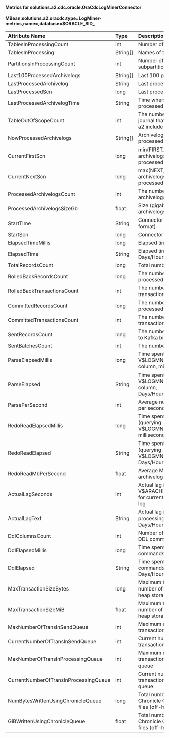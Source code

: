 #### Metrics for solutions.a2.cdc.oracle.OraCdcLogMinerConnector

**MBean:solutions.a2.oracdc:type=LogMiner-metrics,name=<Connector-Name>,database=$ORACLE_SID_<hostname>**

|Attribute Name                        |Type     |Description                                                                                       |
|:-------------------------------------|:--------|:-------------------------------------------------------------------------------------------------|
|TablesInProcessingCount               |int      |Number of tables in processing                                                                    |
|TablesInProcessing                    |String[] |Names of tables in processing                                                                     |
|PartitionsInProcessingCount           |int      |Number of partitions and subpartitions in processing                                              |
|Last100ProcessedArchivelogs           |String[] |Last 100 processed archivelogs                                                                    |
|LastProcessedArchivelog               |String   |Last processed archivelog                                                                         |
|LastProcessedScn                      |long     |Last processed SCN                                                                                |
|LastProcessedArchivelogTime           |String   |Time when the last archivelog was processed                                                       |
|TableOutOfScopeCount                  |int      |The number of tables from the journal that do not meet the a2.include criteria                    |
|NowProcessedArchivelogs               |String[] |Archivelogs currently being processed                                                             |
|CurrentFirstScn                       |long     |min(FIRST_CHANGE#) for archivelogs currently being processed                                      |
|CurrentNextScn                        |long     |max(NEXT_CHANGE#) for archivelogs currently being processed                                       |
|ProcessedArchivelogsCount             |int      |The number of processed archivelogs                                                               |
|ProcessedArchivelogsSizeGb            |float    |Size (gigabyte) of processed archivelogs                                                          |
|StartTime                             |String   |Connector start date and time (ISO format)                                                        |
|StartScn                              |long     |Connector start SCN                                                                               |
|ElapsedTimeMillis                     |long     |Elapsed time, milliseconds                                                                        |
|ElapsedTime                           |String   |Elapsed time, Days/Hours/Minutes/Seconds                                                          |
|TotalRecordsCount                     |long     |Total number of records processed                                                                 |
|RolledBackRecordsCount                |long     |The number of rolled back records processed                                                       |
|RolledBackTransactionsCount           |int      |The number of rolled back transactions processed                                                  |
|CommittedRecordsCount                 |long     |The number of committed records processed                                                         |
|CommittedTransactionsCount            |int      |The number of committed transactions processed                                                    |
|SentRecordsCount                      |long     |The number of records already sent to Kafka broker                                                |
|SentBatchesCount                      |int      |The number of Connector poll() call                                                               |
|ParseElapsedMillis                    |long     |Time spent for parsing V$LOGMNR_CONTENTS.SQL_REDO column, milliseconds                            |
|ParseElapsed                          |String   |Time spent for parsing V$LOGMNR_CONTENTS.SQL_REDO column, Days/Hours/Minutes/Seconds              |
|ParsePerSecond                        |int      |Average number of records parsed per second                                                       |
|RedoReadElapsedMillis                 |long     |Time spent for reading archivelogs (querying V$LOGMNR_CONTENTS), milliseconds                     |
|RedoReadElapsed                       |String   |Time spent for reading archivelogs (querying V$LOGMNR_CONTENTS), Days/Hours/Minutes/Seconds       |
|RedoReadMbPerSecond                   |float    |Average MB per second of archivelog reading                                                       |
|ActualLagSeconds                      |int      |Actual lag in seconds (SYSDATE-V$ARACHIVED_LOG.FIRST_TIME) for currently processing archived log  |
|ActualLagText                         |String   |Actual lag in for currently processing archived log, Days/Hours/Minutes/Seconds                   |
|DdlColumnsCount                       |int      |Number of successfully changed by DDL commands columns                                            |
|DdlElapsedMillis                      |long     |Time spent for processing DDL commands, milliseconds                                              |
|DdlElapsed                            |String   |Time spent for processing DDL commands, Days/Hours/Minutes/Seconds                                |
|MaxTransactionSizeBytes               |long     |Maximum transaction size i.e. number of bytes allocated for off-heap storage, bytes               |
|MaxTransactionSizeMiB                 |float    |Maximum transaction size i.e. number of bytes allocated for off-heap storage, MiB                 |
|MaxNumberOfTransInSendQueue           |int      |Maximum number of committed transactions in the send queue                                        | 
|CurrentNumberOfTransInSendQueue       |int      |Current number of committed transactions in the send queue                                        |
|MaxNumberOfTransInProcessingQueue     |int      |Maximum number of committed transactions in the processing queue                                  |
|CurrentNumberOfTransInProcessingQueue |int      |Current number of committed transactions in the processing queue                                  |
|NumBytesWrittenUsingChronicleQueue    |long     |Total number of bytes written to Chronicle Queue memory mapped files (off-heap storage)           |
|GiBWrittenUsingChronicleQueue         |float    |Total number of GiB written to Chronicle Queue memory mapped files (off-heap storage)             |